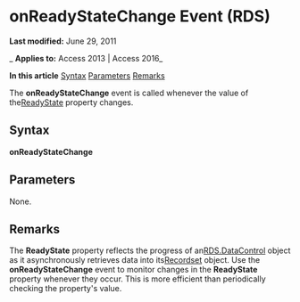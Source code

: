 
# onReadyStateChange Event (RDS)

 **Last modified:** June 29, 2011

 _ **Applies to:** Access 2013 | Access 2016_

 **In this article**
[Syntax](#sectionSection1)
[Parameters](#sectionSection2)
[Remarks](#sectionSection3)



The  **onReadyStateChange** event is called whenever the value of the[ReadyState](e7b62205-a604-ef43-2f5d-9b51b46d2b5a.md) property changes.

## Syntax
<a name="sectionSection1"> </a>

 **onReadyStateChange**


## Parameters
<a name="sectionSection2"> </a>

None.


## Remarks
<a name="sectionSection3"> </a>

The  **ReadyState** property reflects the progress of an[RDS.DataControl](ac430669-7628-696c-c036-b5d35405d788.md) object as it asynchronously retrieves data into its[Recordset](0f963bf8-f066-dc8a-b754-f427de712df1.md) object. Use the **onReadyStateChange** event to monitor changes in the **ReadyState** property whenever they occur. This is more efficient than periodically checking the property's value.

